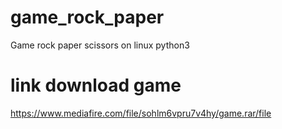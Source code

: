 # game_rock_paper
Game rock paper scissors on linux python3 
# link download game
https://www.mediafire.com/file/sohlm6vpru7v4hy/game.rar/file
